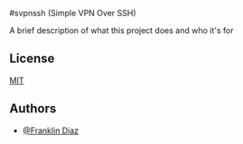 #svpnssh (Simple VPN Over SSH)

A brief description of what this project does and who it's for


## License

[MIT](https://choosealicense.com/licenses/mit/)


## Authors

- [@Franklin Diaz](https://github.com/franklin83diaz)